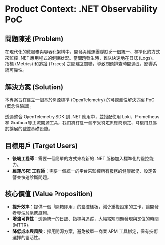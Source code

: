 # Product Context: .NET Observability PoC

## 問題陳述 (Problem)
在現代化的微服務與容器化架構中，開發與維運團隊缺乏一個統一、標準化的方式來監控 .NET 應用程式的健康狀況。當問題發生時，難以快速地在日誌 (Logs)、指標 (Metrics) 和追蹤 (Traces) 之間建立關聯，導致問題排查時間過長，影響系統可靠性。

## 解決方案 (Solution)
本專案旨在建立一個基於開源標準 (OpenTelemetry) 的可觀測性解決方案 PoC (概念性驗證)。

透過整合 OpenTelemetry SDK 到 .NET 應用中，並搭配使用 Loki、Prometheus 和 Grafana 等主流開源工具，我們將打造一個不受特定供應商鎖定、可複用且易於擴展的監控基礎設施。

## 目標用戶 (Target Users)
- **後端工程師**：需要一個簡單的方式來為新的 .NET 服務加入標準化的監控能力。
- **維運/SRE 工程師**：需要一個統一的平台來監控所有服務的健康狀況、設定告警並快速診斷問題。

## 核心價值 (Value Proposition)
- **提升效率**：提供一個「開箱即用」的監控樣板，減少重複設定的工作，讓開發者專注於業務邏輯。
- **增強可靠性**：透過統一的日誌、指標與追蹤，大幅縮短問題發現與定位的時間 (MTTR)。
- **降低成本與風險**：採用開源方案，避免被單一商業 APM 工具綁定，保有技術選擇的靈活性。 